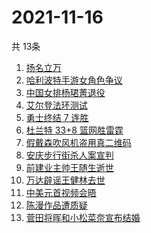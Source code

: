 # 2021-11-16
  共 13条

  <!-- BEGIN -->
  <!-- 最后更新时间:Tue Nov 16 2021 16:13:41 GMT+0000 (Coordinated Universal Time) -->
  1. [扬名立万](https://www.zhihu.com/search?q=扬名立万)
1. [哈利波特手游女角色争议](https://www.zhihu.com/search?q=哈利波特魔法觉醒)
1. [中国女排杨珺菁退役](https://www.zhihu.com/search?q=杨珺菁)
1. [艾尔登法环测试](https://www.zhihu.com/search?q=艾尔登法环)
1. [勇士终结 7 连胜](https://www.zhihu.com/search?q=勇士)
1. [杜兰特 33+8 篮网胜雷霆](https://www.zhihu.com/search?q=篮网)
1. [假戴森吹风机盗用真二维码](https://www.zhihu.com/search?q=假戴森吹风机)
1. [安庆步行街杀人案宣判](https://www.zhihu.com/search?q=安庆步行街杀人案)
1. [前建业主帅王随生逝世](https://www.zhihu.com/search?q=王随生)
1. [万达辟谣王健林去世](https://www.zhihu.com/search?q=王健林去世)
1. [中美元首视频会晤](https://www.zhihu.com/search?q=中美会晤)
1. [陈漫作品遭质疑](https://www.zhihu.com/search?q=陈漫)
1. [菅田将晖和小松菜奈宣布结婚](https://www.zhihu.com/search?q=菅田将晖)
  <!-- END -->
  